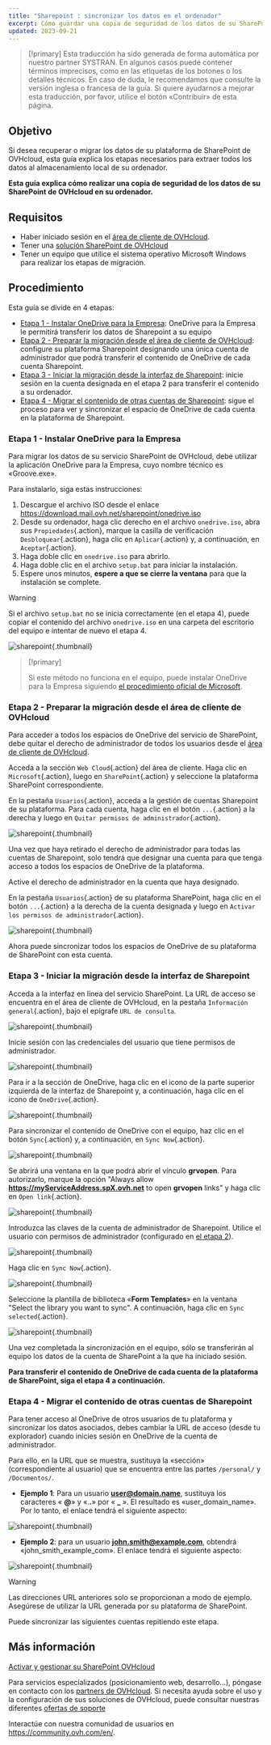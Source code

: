 ```yaml
---
title: "Sharepoint : sincronizar los datos en el ordenador"
excerpt: Cómo guardar una copia de seguridad de los datos de su SharePoint de OVHcloud en su ordenador
updated: 2023-09-21
---
```


> [!primary]
> Esta traducción ha sido generada de forma automática por nuestro partner SYSTRAN. En algunos casos puede contener términos imprecisos, como en las etiquetas de los botones o los detalles técnicos. En caso de duda, le recomendamos que consulte la versión inglesa o francesa de la guía. Si quiere ayudarnos a mejorar esta traducción, por favor, utilice el botón «Contribuir» de esta página.
>

## Objetivo

Si desea recuperar o migrar los datos de su plataforma de SharePoint de OVHcloud, esta guía explica los etapas necesarios para extraer todos los datos al almacenamiento local de su ordenador.

**Esta guía explica cómo realizar una copia de seguridad de los datos de su SharePoint de OVHcloud en su ordenador.**

## Requisitos

- Haber iniciado sesión en el [área de cliente de OVHcloud](https://www.ovh.com/auth/?action=gotomanager&from=https://www.ovh.es/&ovhSubsidiary=es).
- Tener una [solución SharePoint de OVHcloud](https://www.ovhcloud.com/es-es/collaborative-tools/sharepoint/)
- Tener un equipo que utilice el sistema operativo Microsoft Windows para realizar los etapas de migración.

## Procedimiento

Esta guía se divide en 4 etapas:

- [Etapa 1 - Instalar OneDrive para la Empresa](#installonedrive.): OneDrive para la Empresa le permitirá transferir los datos de Sharepoint a su equipo
- [Etapa 2 - Preparar la migración desde el área de cliente de OVHcloud](#controlpanelconfig.): configure su plataforma Sharepoint designando una única cuenta de administrador que podrá transferir el contenido de OneDrive de cada cuenta Sharepoint.
- [Etapa 3 - Iniciar la migración desde la interfaz de Sharepoint](#migrationignition.): inicie sesión en la cuenta designada en el etapa 2 para transferir el contenido a su ordenador.
- [Etapa 4 - Migrar el contenido de otras cuentas de Sharepoint](#migrationother.): sigue el proceso para ver y sincronizar el espacio de OneDrive de cada cuenta en la plataforma de Sharepoint.

### Etapa 1 - Instalar OneDrive para la Empresa <a name="installonedrive"></a>

Para migrar los datos de su servicio SharePoint de OVHcloud, debe utilizar la aplicación OneDrive para la Empresa, cuyo nombre técnico es «Groove.exe».

Para instalarlo, siga estas instrucciones:

1. Descargue el archivo ISO desde el enlace <https://download.mail.ovh.net/sharepoint/onedrive.iso>
2. Desde su ordenador, haga clic derecho en el archivo `onedrive.iso`, abra sus `Propiedades`{.action}, marque la casilla de verificación `Desbloquear`{.action}, haga clic en `Aplicar`{.action} y, a continuación, en `Aceptar`{.action}.
3. Haga doble clic en `onedrive.iso` para abrirlo.
4. Haga doble clic en el archivo `setup.bat` para iniciar la instalación.
5. Espere unos minutos, **espere a que se cierre la ventana** para que la instalación se complete.

> [!warning]
>
> Si el archivo `setup.bat` no se inicia correctamente (en el etapa 4), puede copiar el contenido del archivo `onedrive.iso` en una carpeta del escritorio del equipo e intentar de nuevo el etapa 4.

![sharepoint](sharepoint-eol-00.gif){.thumbnail}

> [!primary]
>
> Si este método no funciona en el equipo, puede instalar OneDrive para la Empresa siguiendo [el procedimiento oficial de Microsoft](https://learn.microsoft.com/sharepoint/install-previous-sync-app#install-groove-exe-with-office-2016).

### Etapa 2 - Preparar la migración desde el área de cliente de OVHcloud <a name="controlpanelconfig"></a>

Para acceder a todos los espacios de OneDrive del servicio de SharePoint, debe quitar el derecho de administrador de todos los usuarios desde el [área de cliente de OVHcloud](https://www.ovh.com/auth/?action=gotomanager&from=https://www.ovh.es/&ovhSubsidiary=es).

Acceda a la sección `Web Cloud`{.action} del área de cliente. Haga clic en `Microsoft`{.action}, luego en `SharePoint`{.action} y seleccione la plataforma SharePoint correspondiente.

En la pestaña `Usuarios`{.action}, acceda a la gestión de cuentas Sharepoint de su plataforma. Para cada cuenta, haga clic en el botón `...`{.action} a la derecha y luego en `Quitar permisos de administrador`{.action}.

![sharepoint](sharepoint-eol-01.png){.thumbnail}

Una vez que haya retirado el derecho de administrador para todas las cuentas de Sharepoint, solo tendrá que designar una cuenta para que tenga acceso a todos los espacios de OneDrive de la plataforma.

Active el derecho de administrador en la cuenta que haya designado.

En la pestaña `Usuarios`{.action} de su plataforma SharePoint, haga clic en el botón `...`{.action} a la derecha de la cuenta designada y luego en `Activar los permisos de administrador`{.action}.

![sharepoint](sharepoint-eol-02.png){.thumbnail}

Ahora puede sincronizar todos los espacios de OneDrive de su plataforma de SharePoint con esta cuenta.

### Etapa 3 - Iniciar la migración desde la interfaz de Sharepoint <a name="migrationignition"></a>

Acceda a la interfaz en línea del servicio SharePoint. La URL de acceso se encuentra en el área de cliente de OVHcloud, en la pestaña `Información general`{.action}, bajo el epígrafe `URL de consulta`.

![sharepoint](sharepoint-eol-03.png){.thumbnail}

Inicie sesión con las credenciales del usuario que tiene permisos de administrador.

![sharepoint](sharepoint-eol-04.png){.thumbnail}

Para ir a la sección de OneDrive, haga clic en el icono de la parte superior izquierda de la interfaz de Sharepoint y, a continuación, haga clic en el icono de `OneDrive`{.action}.

![sharepoint](sharepoint-eol-05.png){.thumbnail}

Para sincronizar el contenido de OneDrive con el equipo, haz clic en el botón `Sync`{.action} y, a continuación, en `Sync Now`{.action}.

![sharepoint](sharepoint-eol-06.png){.thumbnail}

Se abrirá una ventana en la que podrá abrir el vínculo **grvopen**. Para autorizarlo, marque la opción "Always allow **https://myServiceAddress.spX.ovh.net** to open **grvopen** links" y haga clic en `Open link`{.action}.

![sharepoint](sharepoint-eol-07.png){.thumbnail}

Introduzca las claves de la cuenta de administrador de Sharepoint. Utilice el usuario con permisos de administrador (configurado en [el etapa 2](#controlpanelconfig.)).

![sharepoint](sharepoint-eol-08.png){.thumbnail}

Haga clic en `Sync Now`{.action}.

![sharepoint](sharepoint-eol-09.png){.thumbnail}

Seleccione la plantilla de biblioteca «**Form Templates**» en la ventana "Select the library you want to sync". A continuación, haga clic en `Sync selected`{.action}.

![sharepoint](sharepoint-eol-10.png){.thumbnail}

Una vez completada la sincronización en el equipo, sólo se transferirán al equipo los datos de la cuenta de SharePoint a la que ha iniciado sesión.

**Para transferir el contenido de OneDrive de cada cuenta de la plataforma de SharePoint, siga el etapa 4 a continuación.**

### Etapa 4 - Migrar el contenido de otras cuentas de Sharepoint <a name="migrationother"></a>

Para tener acceso al OneDrive de otros usuarios de tu plataforma y sincronizar los datos asociados, debes cambiar la URL de acceso (desde tu explorador) cuando inicies sesión en OneDrive de la cuenta de administrador.

Para ello, en la URL que se muestra, sustituya la «sección» (correspondiente al usuario) que se encuentra entre las partes `/personal/` y `/Documentos/`.

- **Ejemplo 1**: Para un usuario **user@domain.name**, sustituya los caracteres « **@**» y «.**.**» por « **_** ». El resultado es «user_domain_name». Por lo tanto, el enlace tendrá el siguiente aspecto:

![sharepoint](sharepoint-eol-11.png){.thumbnail}

- **Ejemplo 2**: para un usuario **john.smith@example.com**, obtendrá «john_smith_example_com». El enlace tendrá el siguiente aspecto:

![sharepoint](sharepoint-eol-12.png){.thumbnail}

> [!warning]
>
> Las direcciones URL anteriores solo se proporcionan a modo de ejemplo. Asegúrese de utilizar la URL generada por su plataforma de SharePoint.

Puede sincronizar las siguientes cuentas repitiendo este etapa.

## Más información

[Activar y gestionar su SharePoint OVHcloud](sharepoint_manage1.)

Para servicios especializados (posicionamiento web, desarrollo...), póngase en contacto con los [partners de OVHcloud](https://partner.ovhcloud.com/es-es/directory/).
Si necesita ayuda sobre el uso y la configuración de sus soluciones de OVHcloud, puede consultar nuestras diferentes [ofertas de soporte](https://www.ovhcloud.com/es-es/support-levels/)

Interactúe con nuestra comunidad de usuarios en <https://community.ovh.com/en/>.